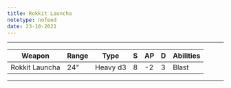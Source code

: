 ```yaml
---
title: Rokkit Launcha
notetype: nofeed
date: 23-10-2021
---
```


---

| Weapon         | Range | Type     | S   | AP  | D   | Abilities |
| -------------- | ----- | -------- | --- | --- | --- | --------- |
| Rokkit Launcha | 24"   | Heavy d3 | 8   | -2  | 3   | Blast     | 

---